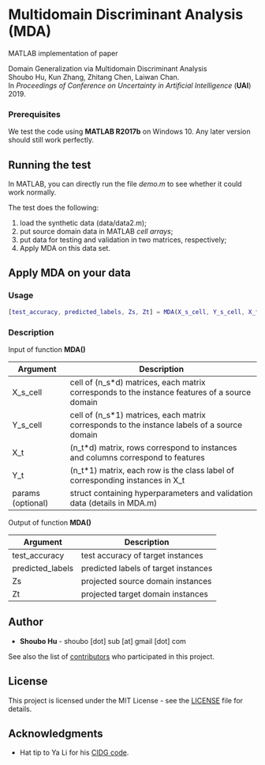 # Multidomain Discriminant Analysis (MDA)

MATLAB implementation of paper

Domain Generalization via Multidomain Discriminant Analysis  
Shoubo Hu, Kun Zhang, Zhitang Chen, Laiwan Chan.  
In *Proceedings of Conference on Uncertainty in Artificial Intelligence* (**UAI**) 2019.

### Prerequisites

We test the code using **MATLAB R2017b** on Windows 10. Any later version should still work perfectly.

## Running the test

In MATLAB, you can directly run the file *demo.m* to see whether it could work normally.

The test does the following:

1. load the synthetic data (data/data2.m);
1. put source domain data in MATLAB *cell arrays*;
1. put data for testing and validation in two matrices, respectively;
1. Apply MDA on this data set.


## Apply **MDA** on your data

### Usage

```Matlab
[test_accuracy, predicted_labels, Zs, Zt] = MDA(X_s_cell, Y_s_cell, X_t, Y_t, params)
```

### Description

Input of function **MDA()**

| Argument  | Description  |
|---|---|
|X_s_cell | cell of (n_s*d) matrices, each matrix corresponds to the instance features of a source domain|
|Y_s_cell | cell of (n_s*1) matrices, each matrix corresponds to the instance labels of a source domain |
|X_t |(n_t*d) matrix, rows correspond to instances and columns correspond to features |
|Y_t|(n_t*1) matrix, each row is the class label of corresponding instances in X_t |
|params (optional)|struct containing hyperparameters and validation data (details in MDA.m)|

Output of function **MDA()**

| Argument  | Description  |
|---|---|
|test_accuracy | test accuracy of target instances |
|predicted_labels|predicted labels of target instances|
|Zs|projected source domain instances|
|Zt|projected target domain instances|

## Author

* **Shoubo Hu** - shoubo [dot] sub [at] gmail [dot] com

See also the list of [contributors](https://github.com/amber0309/Multidomain-Discriminant-Analysis/graphs/contributors) who participated in this project.

## License

This project is licensed under the MIT License - see the [LICENSE](LICENSE) file for details.

## Acknowledgments

* Hat tip to Ya Li for his [CIDG code](https://mingming-gong.github.io/papers/CIDG.zip).
